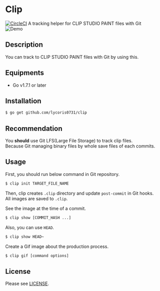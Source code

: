 # Clip
[![CircleCI](https://circleci.com/gh/lycoris0731/clip.svg?style=svg&circle-token=0e33c0cfb7bb1105ff821abbe845483d269145f8)](https://circleci.com/gh/lycoris0731/clip)
A tracking helper for CLIP STUDIO PAINT files with Git  
![Demo](./res/out.gif)  

## Description  
You can track to CLIP STUDIO PAINT files with Git by using this.  

## Equipments
- Go v1.7.1 or later

## Installation
``` sh
$ go get github.com/lycoris0731/clip
```

## Recommendation
You **should** use Git LFS(Large File Storage) to track clip files.  
Because Git managing binary files by whole save files of each commits.  

## Usage
First, you should run below command in Git repository.
``` sh
$ clip init TARGET_FILE_NAME
```
Then, clip creates `.clip` directory and update `post-commit` in Git hooks.  
All images are saved to `.clip`.  
  
See the image at the time of a commit.
``` sh
$ clip show [COMMIT_HASH ...]
```
Also, you can use `HEAD`.  
``` sh
$ clip show HEAD~
```

Create a Gif image about the production process.  
``` sh
$ clip gif [command options]
```

## License
Please see [LICENSE](./LICENSE).
